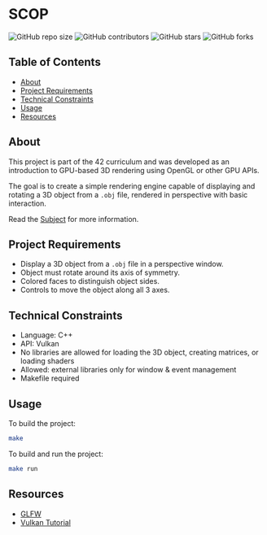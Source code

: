 # SCOP

![GitHub repo size](https://img.shields.io/github/repo-size/redadoo/scop)
![GitHub contributors](https://img.shields.io/github/contributors/redadoo/scop)
![GitHub stars](https://img.shields.io/github/stars/redadoo/scop?style=social)
![GitHub forks](https://img.shields.io/github/forks/redadoo/scop?style=social)

## Table of Contents

* [About](#about)
* [Project Requirements](#project-requirements)
* [Technical Constraints](#technical-constraints)
* [Usage](#usage)
* [Resources](#resources)

## About

This project is part of the 42 curriculum and was developed as an introduction to GPU-based 3D rendering using OpenGL or other GPU APIs.

The goal is to create a simple rendering engine capable of displaying and rotating a 3D object from a `.obj` file, rendered in perspective with basic interaction.

Read the [Subject](./en.subject.pdf) for more information.

## Project Requirements

* Display a 3D object from a `.obj` file in a perspective window.
* Object must rotate around its axis of symmetry.
* Colored faces to distinguish object sides.
* Controls to move the object along all 3 axes.

## Technical Constraints

* Language: C++
* API: Vulkan
* No libraries are allowed for loading the 3D object, creating matrices, or loading shaders
* Allowed: external libraries only for window & event management
* Makefile required

## Usage

To build the project:

```bash
make
```

To build and run the project:

```bash
make run
```
## Resources

* [GLFW](https://www.glfw.org/)
* [Vulkan Tutorial](https://vulkan-tutorial.com/Introduction)

